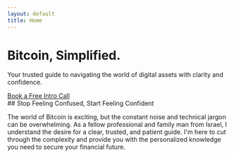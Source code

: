 ```yaml
---
layout: default
title: Home
---
```


<div class="hero">
  <h1>Bitcoin, Simplified.</h1>
  <p class="tagline">Your trusted guide to navigating the world of digital assets with clarity and confidence.</p>
  <a href="{{ '/services.html' | relative_url }}" class="cta-button">Book a Free Intro Call</a>
</div>

<div class="home-content">
  ## Stop Feeling Confused, Start Feeling Confident

  The world of Bitcoin is exciting, but the constant noise and technical jargon can be overwhelming. As a fellow professional and family man from Israel, I understand the desire for a clear, trusted, and patient guide. I'm here to cut through the complexity and provide you with the personalized knowledge you need to secure your financial future.
</div>

